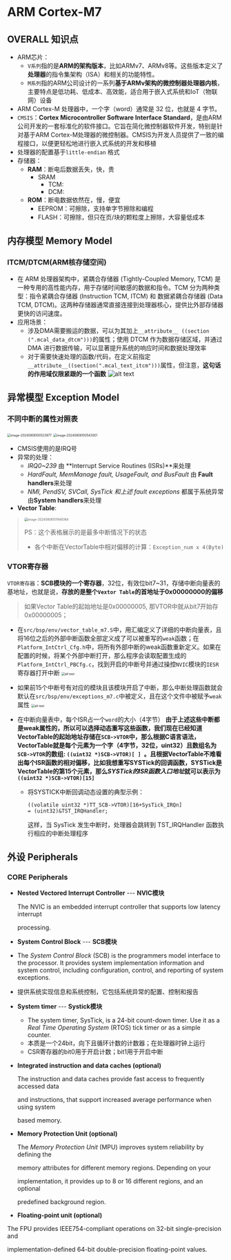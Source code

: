 # ARM Cortex-M7



## OVERALL 知识点

* ARM芯片：
  * `V系列`指的是**ARM的架构版本**，比如ARMv7、ARMv8等。这些版本定义了**处理器**的指令集架构（ISA）和相关的功能特性。
  * `M系列`指的ARM公司设计的一系列**基于ARMv架构的微控制器处理器内核**，主要特点是低功耗、低成本、高效能，适合用于嵌入式系统和IoT（物联网）设备
* ARM Cortex-M 处理器中，一个字（word）通常是 32 位，也就是 4 字节。
* `CMSIS`：**Cortex Microcontroller Software Interface Standard**，是由ARM公司开发的一套标准化的软件接口。它旨在简化微控制器软件开发，特别是针对基于ARM Cortex-M处理器的微控制器。CMSIS为开发人员提供了一致的编程接口，以便更轻松地进行嵌入式系统的开发和移植
* 处理器的配置基于`little-endian` 格式
* 存储器：
  * **RAM**：断电后数据丢失，快，贵
    * SRAM
      * TCM:
      * DCM:
  * **ROM**：断电数据依然在，慢，便宜
    * EEPROM：可擦除，支持单字节擦除和编程
    * FLASH：可擦除，但只在页/块的颗粒度上擦除，大容量低成本



## 内存模型 Memory Model

### ITCM/DTCM(ARM核存储空间)

* 在 ARM 处理器架构中，紧耦合存储器 (Tightly-Coupled Memory, TCM) 是一种专用的高性能内存，用于存储时间敏感的数据和指令。TCM 分为两种类型：指令紧耦合存储器 (Instruction TCM, ITCM) 和 数据紧耦合存储器 (Data TCM, DTCM)。这两种存储器通常直接连接到处理器核心，提供比外部存储器更快的访问速度。
* 应用场景：
  * 涉及DMA需要搬运的数据，可以为其加上`__attribute__ ((section (".mcal_data_dtcm")))`的属性；使用 DTCM 作为数据存储区域，并通过 DMA 进行数据传输，可以显著提升系统的响应时间和数据处理效率
  * 对于需要快速处理的函数/代码，在定义前指定`__attribute__((section(".mcal_text_itcm")))`属性，但注意，__这句话的作用域仅限紧跟的一个函数__
    ![alt text](C:\Users\admin\Desktop\MJM_personal_repo\ARM_learn_M7\pic\QQ_1722322615019.png)





## 异常模型 Exception Model

### 不同中断的属性对照表

<img src="C:\Users\admin\Desktop\MJM_personal_repo\ARM_learn_M7\pic\image-20240806100523877.png" alt="image-20240806100523877" style="zoom:50%;" />

<img src="C:\Users\admin\Desktop\MJM_personal_repo\ARM_learn_M7\pic\image-20240806100543001.png" alt="image-20240806100543001" style="zoom:50%;" />

* CMSIS使用的是IRQ号
* 异常的处理：
  * *IRQ0~239* 由 **Interrupt Service Routines (ISRs)**来处理
  * *HardFault, MemManage fault, UsageFault, and BusFault* 由 **Fault handlers**来处理
  * *NMI, PendSV, SVCall, SysTick 和上述 fault exceptions* 都属于系统异常 由**System handlers**来处理
* **Vector Table**:

> <img src="C:\Users\admin\Desktop\MJM_personal_repo\ARM_learn_M7\pic\image-20240806101948364.png" alt="image-20240806101948364" style="zoom: 50%;" />
>
> PS：这个表格展示的是最多中断情况下的状态
>
> * 各个中断在VectorTable中相对偏移的计算：`Exception_num x 4(Byte) `



### VTOR寄存器

`VTOR寄存器`：**SCB模块的一个寄存器**，32位，有效位bit7~31，存储中断向量表的基地址，也就是说，**存放的是整个`Vextor Table`的首地址于0x00000000的偏移** 

> 如果Vector Table的起始地址是0x00000005, 那VTOR中就从bit7开始存0x00000005；

* 在`src/bsp/env/vector_table_m7.S`中，用汇编定义了详细的中断向量表，且将16位之后的外部中断函数全部定义成了可以被重写的`weak`函数；在`Platform_IntCtrl_Cfg.h`中，将所有外部中断的weak函数重新定义。如果在配置的时候，将某个外部中断打开，那么程序会读取配置生成的`Platform_IntCtrl_PBCfg.c`，找到开启的中断号并通过操控`NVIC`模块的`IESR`寄存器打开中断
  <img src="C:\Users\admin\Desktop\MJM_personal_repo\TT_learn\pic\QQ_1721971896084.png" alt="alt text" style="zoom:50%;" />

* 如果前15个中断号有对应的模块且该模块开启了中断，那么中断处理函数就会默认在`src/bsp/env/exceptions_m7.c`中被定义，且在这个文件中被赋予`weak`属性
  <img src="C:\Users\admin\Desktop\MJM_personal_repo\TT_learn\pic\QQ_1721966393494.png" alt="alt text" style="zoom:50%;" />

* 在中断向量表中，每个ISR占一个`word`的大小（4字节）
  __由于上述这些中断都是weak属性的，所以可以选择动态重写这些函数，我们现在已经知道VectorTable的起始地址存储在`SCB->VTOR`中，那么根据C语言语法，VectorTable就是每个元素为一个字（4字节，32位，uint32）且数组名为`SCB->VTOR`的数组: `((uint32 *)SCB->VTOR)[ ] `。且根据VectorTable不难看出每个ISR函数的相对偏移，比如我想重写SYSTick的回调函数，SYSTick是VectorTable的第15个元素，那么*SYSTick的ISR函数入口地址*就可以表示为`((uint32 *)SCB->VTOR)[15]`__

  * 将SYSTICK中断回调动态设置的典型示例：

    ```    
    ((volatile uint32 *)TT_SCB->VTOR)[16+SysTick_IRQn]
    = (uint32)&TST_IRQHandler;
    ```

    这样，当 SysTick 发生中断时，处理器会跳转到 TST_IRQHandler 函数执行相应的中断处理程序



## 外设 Peripherals

### CORE Peripherals

* **Nested Vectored Interrupt Controller** --- **NVIC模块**

  The NVIC is an embedded interrupt controller that supports low latency interrupt 

  processing.

  

*  **System Control Block** --- **SCB模块**

  * The *System Control Block* (SCB) is the programmers model interface to the processor. It provides system implementation information and system control, including configuration, control, and reporting of system exceptions.

  * 提供系统实现信息和系统控制，它包括系统异常的配置、控制和报告

    

* **System timer** --- **Systick模块**

  * The system timer, SysTick, is a 24-bit count-down timer. Use it as a *Real Time* *Operating System* (RTOS) tick timer or as a simple counter.
  * 本质是一个24bit，向下且循环计数的计数器；在处理器时钟上运行
  * CSR寄存器的bit0用于开启计数；bit1用于开启中断

  

* **Integrated instruction and data caches (optional)** 

  The instruction and data caches provide fast access to frequently accessed data 

  and instructions, that support increased average performance when using system 

  based memory.

  

* **Memory Protection Unit (optional)** 

  The *Memory Protection Unit* (MPU) improves system reliability by defining the 

  memory attributes for different memory regions. Depending on your 

  implementation, it provides up to 8 or 16 different regions, and an optional 

  predefined background region.

  

*  **Floating-point unit (optional)** 

  The FPU provides IEEE754-compliant operations on 32-bit single-precision and 

  implementation-defined 64-bit double-precision floating-point values.


